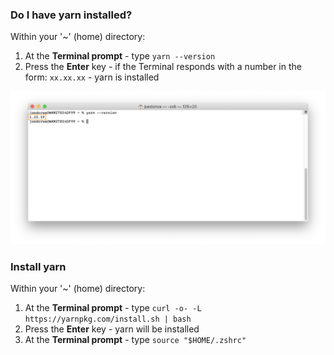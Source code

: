 ### Do I have yarn installed?
Within your '~' (home) directory:
1. At the **Terminal prompt** - type ``yarn --version``
2. Press the **Enter** key - if the Terminal responds with a number in the form: ``xx.xx.xx`` - yarn is installed

<img width="800" src="../illustrations/yarn_is_installed.png"/>

### Install yarn
Within your '~' (home) directory:
1. At the **Terminal prompt** - type ``curl -o- -L https://yarnpkg.com/install.sh | bash``
2. Press the **Enter** key - yarn will be installed
3. At the **Terminal prompt** - type ``source "$HOME/.zshrc"``
